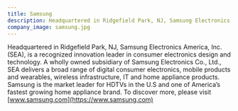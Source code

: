 ```yaml
---
title: Samsung
description: Headquartered in Ridgefield Park, NJ, Samsung Electronics America, Inc. (SEA), is a recognized innovation leader in consumer electronics design and technology.
company_image: samsung.jpg
---
```

Headquartered in Ridgefield Park, NJ, Samsung Electronics America, Inc. (SEA), is a recognized innovation leader in consumer electronics design and technology. A wholly owned subsidiary of Samsung Electronics Co., Ltd., SEA delivers a broad range of digital consumer electronics, mobile products and wearables, wireless infrastructure, IT and home appliance products. Samsung is the market leader for HDTVs in the U.S and one of America’s fastest growing home appliance brand. To discover more, please visit [www.samsung.com](https://www.samsung.com)
